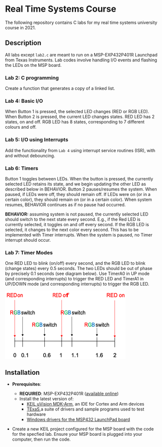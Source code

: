 # Real Time Systems Course

The following repository contains C labs for my real time systems university course in 2021. 

## Description 

All labs except `lab2.c` are meant to run on a MSP-EXP432P401R Launchpad from Texas Instruments. Lab codes involve handling I/O events and flashing the LEDs on the MSP board. 

### Lab 2: C programming

Create a function that generates a copy of a linked list. 

### Lab 4: Basic I/O

When Button 1 is pressed, the selected LED changes (RED or RGB LED). When Button 2 is pressed, the current LED changes states. RED LED has 2 states, on and off. RGB LED has 8 states, corresponding to 7 different colours and off. 

### Lab 5: I/O using Interrupts

Add the functionality from `Lab 4` using interrupt service routines (ISR), with and without debouncing.

### Lab 6: Timers

Button 1 toggles between LEDs. When the button is pressed, the currently selected LED retains its state, and we begin updating the other LED as described below in BEHAVIOR.
Button 2 pauses/resumes the system. When paused, if LEDs were off, they
should remain off. If LEDs were on (or in a certain color), they should remain on (or in a certain color). When system resumes, BEHAVIOR continues as if no pause had occurred.

**BEHAVIOR:** assuming system is not paused, the currently selected LED should switch to the next state every second. E.g., if the Red LED is currently selected, it toggles on and off every second. If the RGB LED is selected, it changes to the next color every second. This has to be implemented with Timer interrupts. When the system is paused, no Timer interrupt should occur.

### Lab 7: Timer Modes

One RED LED to blink (on/off) every second, and the RGB LED to blink (change states) every 0.5 seconds. The two LEDs should be out of phase by precisely 0.1 seconds (see diagram below). Use TimerA0 in UP mode (and corresponding interrupts) to trigger the RED LED and TimerA1 in UP/DOWN mode (and corresponding interrupts) to trigger the RGB LED. 

![Lab 7 Timing Diagram](images/lab7_timing_diagram.png)

## Installation 

- **Prerequisites**: 
    - **REQUIRED**: MSP-EXP432P401R ([available online](https://www.mouser.ca/ProductDetail/Texas-Instruments/MSP-EXP432P401R?qs=ttv6c7Py7lQcwH5KHMfcHA%3D%3D))
    - Install the latest version of:
        - [KEIL uVision MDK-Arm](https://www2.keil.com/mdk5/install/), an IDE for Cortex and Arm devices
        - [TExaS](http://edx-org-utaustinx.s3.amazonaws.com/UT601x/RTOSdownload.html),a suite of drivers and sample programs used to test hardware
        - [Windows drivers for the MSP432 LaunchPad board](https://www.ti.com/licreg/docs/swlicexportcontrol.tsp?form_type=2&prod_no=ti_emupack_setup_6.0.407.3_win_32.exe&ref_url=http://software-dl.ti.com/dsps/dsps_public_sw/sdo_ccstudio/emulation)

- Create a new KEIL project configured for the MSP board with the code for the specfied lab. Ensure your MSP board is plugged into your computer, then run the code.
